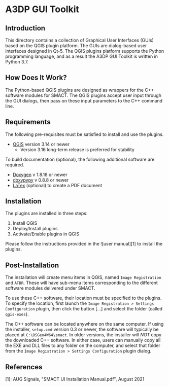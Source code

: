 A3DP GUI Toolkit
================

Introduction
------------

This directory contains a collection of Graphical User Interfaces (GUIs) based on the QGIS plugin platform. The GUIs are dialog-based user interfaces designed in Qt-5. The QGIS plugins platform supports the Python programming language, and as a result the A3DP GUI Toolkit is written in Python 3.7. 


How Does It Work?
-----------------

The Python-based QGIS plugins are designed as wrappers for the C++ software modules for SMACT. The QGIS plugins accept user input through the GUI dialogs, then pass on these input parameters to the C++ command line.


Requirements
------------

The following pre-requisites must be satisfied to install and use the plugins.

* [QGIS](https://www.qgis.org/da/site/forusers/download.html) version 3.14 or newer
	* Version 3.16 long-term release is preferred for stability

To build documentation (optional), the following additional software are required.

* [Doxygen](https://www.doxygen.nl/index.html) v 1.8.18 or newer
* [doxypypy](https://github.com/Feneric/doxypypy) v 0.8.8 or newer
* [LaTex](https://www.latex-project.org/get/) (optional) to create a PDF document


Installation
-------------

The plugins are installed in three steps: 
1. Install QGIS
2. Deploy/Install plugins
3. Activate/Enable plugins in QGIS

Please follow the instructions provided in the ![user manual][1] to install the plugins.


Post-Installation
-----------------

The installation will create menu items in QGIS, named `Image Registration` and `ATDR`. These will have sub-menu items corresponding to the different software modules delivered under SMACT.

To use these C++ software, their location must be specified to the plugins. To specify the location, first launch the `Image Registration > Settings Configuration` plugin, then click the button [...] and select the folder (called `qgis-exes`). 

The C++ software can be located anywhere on the same computer. If using the installer, `setup.cmd` version 0.3 or newer, the software will typically be placed at `C:\OSGeo4W64\smact`. In older versions, the installer will *NOT* copy the downloaded C++ software. In either case, users can manually copy all the EXE and DLL files to any folder on the computer, and select that folder from the `Image Registration > Settings Configuration` plugin dialog.


References
-----------

[1]: AUG Signals, "SMACT UI Installation Manual.pdf", August 2021
